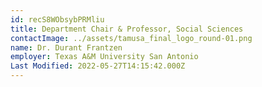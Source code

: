 ```yaml
---
id: recS8WObsybPRMliu
title: Department Chair & Professor, Social Sciences
contactImage: ../assets/tamusa_final_logo_round-01.png
name: Dr. Durant Frantzen
employer: Texas A&M University San Antonio
Last Modified: 2022-05-27T14:15:42.000Z
---
```


